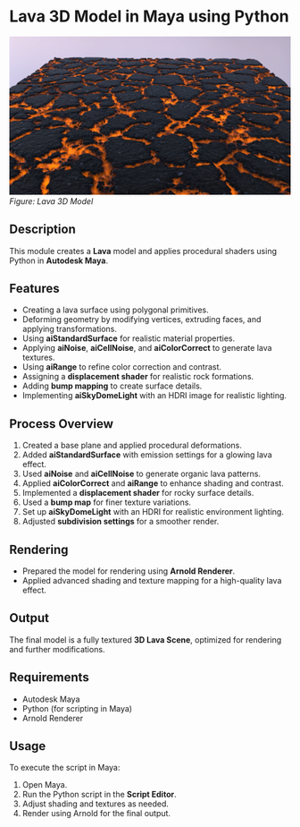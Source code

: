# Lava 3D Model in Maya using Python
![Lava Model](https://raw.githubusercontent.com/chaithanyakasi27/3D-Lava-Model-Created-using-Python/refs/heads/main/lava%20image.png)
*Figure: Lava 3D Model*


## Description
This module creates a **Lava** model and applies procedural shaders using Python in **Autodesk Maya**.

## Features
- Creating a lava surface using polygonal primitives.
- Deforming geometry by modifying vertices, extruding faces, and applying transformations.
- Using **aiStandardSurface** for realistic material properties.
- Applying **aiNoise**, **aiCellNoise**, and **aiColorCorrect** to generate lava textures.
- Using **aiRange** to refine color correction and contrast.
- Assigning a **displacement shader** for realistic rock formations.
- Adding **bump mapping** to create surface details.
- Implementing **aiSkyDomeLight** with an HDRI image for realistic lighting.

## Process Overview
1. Created a base plane and applied procedural deformations.
2. Added **aiStandardSurface** with emission settings for a glowing lava effect.
3. Used **aiNoise** and **aiCellNoise** to generate organic lava patterns.
4. Applied **aiColorCorrect** and **aiRange** to enhance shading and contrast.
5. Implemented a **displacement shader** for rocky surface details.
6. Used a **bump map** for finer texture variations.
7. Set up **aiSkyDomeLight** with an HDRI for realistic environment lighting.
8. Adjusted **subdivision settings** for a smoother render.

## Rendering
- Prepared the model for rendering using **Arnold Renderer**.
- Applied advanced shading and texture mapping for a high-quality lava effect.

## Output
The final model is a fully textured **3D Lava Scene**, optimized for rendering and further modifications.

## Requirements
- Autodesk Maya
- Python (for scripting in Maya)
- Arnold Renderer

## Usage
To execute the script in Maya:
1. Open Maya.
2. Run the Python script in the **Script Editor**.
3. Adjust shading and textures as needed.
4. Render using Arnold for the final output.

